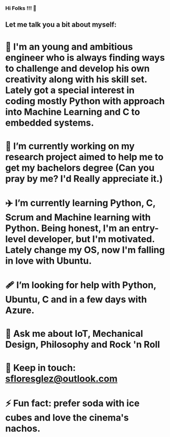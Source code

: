### Hi Folks !!! 👋

## Let me talk you a bit about myself:

# 🦾 I'm an young and ambitious engineer who is always finding ways to challenge and develop his own creativity along with his skill set. Lately got a special interest in coding mostly Python with approach into Machine Learning and C to embedded systems.

# 💼 I’m currently working on my research project aimed to help me to get my bachelors degree (Can you pray by me? I'd Really appreciate it.)

# ✈️ I’m currently learning Python, C, Scrum and Machine learning with Python. Being honest, I'm an entry-level developer, but I'm motivated. Lately change my OS, now I'm falling in love with Ubuntu.

# 🩹 I’m looking for help with Python, Ubuntu, C and in a few days with Azure.

# 🤔 Ask me about IoT, Mechanical Design, Philosophy and Rock 'n Roll
    
# 🤙 Keep in touch: sfloresglez@outlook.com 
    
# ⚡ Fun fact: prefer soda with ice cubes and love the cinema's nachos.
